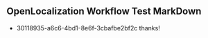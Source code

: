 ## OpenLocalization Workflow Test MarkDown
* 30118935-a6c6-4bd1-8e6f-3cbafbe2bf2c thanks!

<!--HONumber=Jul16_HO3-->


